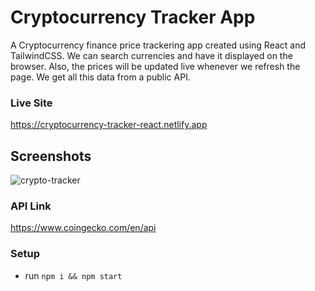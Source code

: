 
# Cryptocurrency Tracker App

A Cryptocurrency finance price trackering app created using React and TailwindCSS. We can search currencies and have it displayed on the browser. Also, the prices will be updated live whenever we refresh the page. We get all this data from a public API. 




### Live Site

https://cryptocurrency-tracker-react.netlify.app



  
## Screenshots
![crypto-tracker](https://user-images.githubusercontent.com/71595764/129575402-bd8999a4-4fd8-4c27-98b5-fb0f4f6d63ed.png)


### API Link

https://www.coingecko.com/en/api


### Setup
- run ```npm i && npm start```
